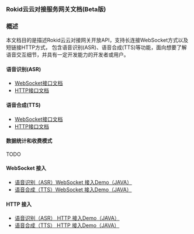 ### Rokid云云对接服务网关文档(Beta版)

### 概述

本文档目的是描述Rokid云云对接网关开放API，支持长连接WebSocket方式以及短链接HTTP方式，
包含语音识别(ASR)、语音合成(TTS)等功能，面向想要了解语音交互细节，并具有一定开发能力的开发者或用户。



#### 语音识别(ASR)
 - [WebSocket接口文档](./gw-ws-asr-api.md)
 - [HTTP接口文档](./gw-http-asr-api.md)



#### 语音合成(TTS)
 - [WebSocket接口文档](./gw-ws-tts-api.md)
 - [HTTP接口文档](./gw-http-tts-api.md)

#### 数据统计和收费模式
  TODO


#### WebSocket 接入
- [语音识别（ASR）WebSocket 接入Demo（JAVA）](https://github.com/Rokid/mapi-demo-outer/blob/master/src/main/java/com/rokid/open/mapi/demo/demo/WebSocketAsrDemo.java)
- [ 语音合成（TTS）WebSocket 接入Demo（JAVA）](https://github.com/Rokid/mapi-demo-outer/blob/master/src/main/java/com/rokid/open/mapi/demo/demo/WebSocketTtsDemo.java)

#### HTTP 接入
- [ 语音识别（ASR） HTTP 接入Demo（JAVA）](https://github.com/Rokid/mapi-demo-outer/blob/master/src/main/java/com/rokid/open/mapi/demo/demo/HttpAsrDemo.java)
- [ 语音合成（TTS） HTTP 接入Demo（JAVA）](https://github.com/Rokid/mapi-demo-outer/blob/master/src/main/java/com/rokid/open/mapi/demo/demo/HttpTtsDemo.java)